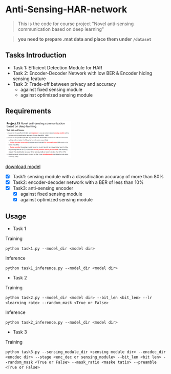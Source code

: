 # Anti-Sensing-HAR-network
> This is the code for course project "Novel anti-sensing communication based on deep learning"

> **you need to prepare .mat data and place them under ```/dataset```**
  
## Tasks Introduction
- Task 1: Efficient Detection Module for HAR
- Task 2: Encoder-Decoder Network with low BER & Encoder hiding sensing feature
- Task 3: Trade-off between privacy and accuracy
  - against fixed sensing module
  - against optimized sensing module

## Requirements
<img src="resources/requirement.png" style="zoom:20%;"  alt="requirement"/>

[download model](https://jbox.sjtu.edu.cn/l/P1dfhZ)

- [x] Task1: sensing module with a classification accuracy of more than 80%
- [x] Task2: encoder-decoder network with a BER of less than 10%
- [x] Task3: anti-sensing encoder 
  - [x] against fixed sensing module
  - [x] against optimized sensing module

## Usage
- Task 1

Training
```
python task1.py --model_dir <model dir>
```
Inference
```
python task1_inference.py --model_dir <model dir>
```

- Task 2

Training
```
python task2.py --model_dir <model dir> --bit_len <bit_len> --lr <learning rate> --random_mask <True or False>
```
Inference
```
python task2_inference.py --model_dir <model dir>
```

- Task 3

Training
```
python task3.py --sensing_module_dir <sensing module dir> --encdec_dir <encdec dir> --stage <enc_dec or sensing_module> --bit_len <bit len> --random_mask <True or False> --mask_ratio <maske tatio> --preamble <True or False>
```
